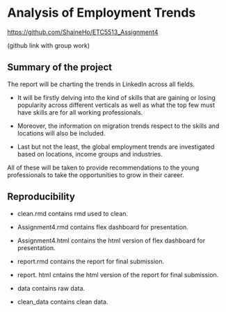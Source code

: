 # Analysis of Employment Trends

https://github.com/ShaineHo/ETC5513_Assignment4

(github link with group work)

## Summary of the project

The report will be charting the trends in LinkedIn across all fields.

- It will be firstly delving into the kind of skills that are gaining or losing popularity across different verticals as well as what the top few must have skills are for all working professionals. 

- Moreover, the information on migration trends respect to the skills and locations will also be included.

- Last but not the least, the global employment trends are investigated based on locations, income groups and industries.

All of these will be taken to provide recommendations to the young professionals to take the opportunities to grow in their career.


## Reproducibility

- clean.rmd contains rmd used to clean.

- Assignment4.rmd contains flex dashboard for presentation.

- Assignment4.html contains the html version of flex dashboard for presentation.

- report.rmd contains the report for final submission.

- report. html cntains the html version of the report for final submission.

- data contains raw data.

- clean_data contains clean data.